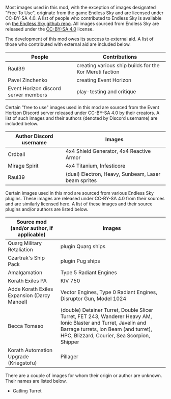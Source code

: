 Most images used in this mod, with the exception of images designated "Free To Use", originate from the game Endless Sky and are licensed under CC-BY-SA 4.0.
A list of people who contributed to Endless Sky is available on [the Endless Sky github repo](https://github.com/endless-sky/endless-sky/).
All images sourced from Endless Sky are released under the [CC-BY-SA 4.0](https://creativecommons.org/licenses/by-sa/4.0/legalcode) license.

The development of this mod owes its success to external aid. 
A list of those who contributed with external aid are included below.

People | Contributions
--- | ---
Raul39 | creating various ship builds for the Kor Mereti faction
Pavel Zinchenko | creating Event Horizon
Event Horizon discord server members | play-testing and critique

Certain "free to use" images used in this mod are sourced from the Event Horizon Discord server released under CC-BY-SA 4.0 by their creators.
A list of such images and their authors (denoted by Discord username) are included below.

Author Discord username | Images
--- | ---
Crdball | 4x4 Shield Generator, 4x4 Reactive Armor
Mirage Spirit | 4x4 Titanium, Infesticore
Raul39 | (dual) Electron, Heavy, Sunbeam, Laser beam sprites

Certain images used in this mod are sourced from various Endless Sky plugins.
These images are released under CC-BY-SA 4.0 from their sources and are similarly licensed here.
A list of these images and their source plugins and/or authors are listed below.

Source mod (and/or author, if applicable) | Images
--- | ---
Quarg Military Retaliation | plugin Quarg ships
Czartrak's Ship Pack | plugin Pug ships
Amalgamation | Type 5 Radiant Engines
Korath Exiles PA | KIV 750
Adde Korath Exiles Expansion (Darcy Manoel) | Vector Engines, Type 0 Radiant Engines, Disruptor Gun, Model 1024
Becca Tomaso | (double) Detainer Turret, Double Slicer Turret, FET 243, Wanderer Heavy AM, Ionic Blaster and Turret, Javelin and Barrage turrets, Ion Beam (and turret), HPC, Blizzard, Courier, Sea Scorpion, Shipper
Korath Automation Upgrade (Kriegstofu) | Pillager

There are a couple of images for whom their origin or author are unknown. Their names are listed below.

* Gatling Turret